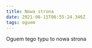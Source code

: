 ```yaml
---
title: Nowa strona
date: 2021-06-15T06:55:24.346Z
tags: oguem
---
```

Oguem tego typu to nowa strona